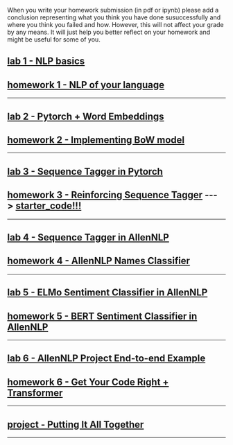 When you write your homework submission (in pdf or ipynb) please add a conclusion representing what you think you have done susuccessfully and where you think you failed and how. However, this will not affect your grade by any means. It will just help you better reflect on your homework and might be useful for some of you.

## [lab 1 - NLP basics](https://docs.google.com/document/d/1tZKoBBSY42LclaU1thsBjNtJ5KkAte7ZmIvD2vRYFVM/edit?usp=sharing) 
## [homework 1 - NLP of your language](https://docs.google.com/document/d/1lCp__KKBa5RAnOL5PAHXgqeZcW_kXLFAntJXpv5kOig/edit?usp=sharing)

***

## [lab 2 - Pytorch + Word Embeddings](https://github.com/tartu-nlp-2019/Practicals/tree/master/lab2_and_homework2) 
## [homework 2 - Implementing BoW model](https://github.com/tartu-nlp-2019/Practicals/blob/master/lab2_and_homework2/3_word_embeddings_tutorial.ipynb)

***

## [lab 3 - Sequence Tagger in Pytorch](https://pytorch.org/tutorials/beginner/nlp/sequence_models_tutorial.html#sphx-glr-beginner-nlp-sequence-models-tutorial-py) 
## [homework 3 - Reinforcing Sequence Tagger](https://pytorch.org/tutorials/beginner/nlp/sequence_models_tutorial.html#exercise-augmenting-the-lstm-part-of-speech-tagger-with-character-level-features) ---> [starter_code!!!](https://github.com/tartu-nlp-2019/Practicals/tree/master/hw3)

***

## [lab 4 - Sequence Tagger in AllenNLP](https://docs.google.com/document/d/1VgOGpz9qZUkfkWyLaACWBAulOwyyzOr6gr6af13uefg/edit?usp=sharing) 
## [homework 4 -  AllenNLP Names Classifier](https://docs.google.com/document/d/1VgOGpz9qZUkfkWyLaACWBAulOwyyzOr6gr6af13uefg/edit?usp=sharing)

***

## [lab 5 - ELMo Sentiment Classifier in AllenNLP]() 
## [homework 5 -  BERT Sentiment Classifier in AllenNLP]()

***

## [lab 6 - AllenNLP Project End-to-end Example]() 
## [homework 6 -  Get Your Code Right + Transformer]()

***

## [project - Putting It All Together]()

***

